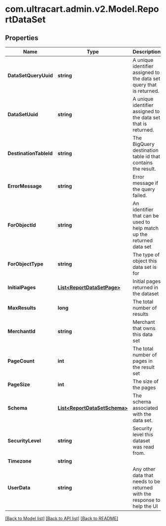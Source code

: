 
# com.ultracart.admin.v2.Model.ReportDataSet

## Properties

Name | Type | Description | Notes
------------ | ------------- | ------------- | -------------
**DataSetQueryUuid** | **string** | A unique identifier assigned to the data set query that is returned. | [optional] 
**DataSetUuid** | **string** | A unique identifier assigned to the data set that is returned. | [optional] 
**DestinationTableId** | **string** | The BigQuery destination table id that contains the result. | [optional] 
**ErrorMessage** | **string** | Error message if the query failed. | [optional] 
**ForObjectId** | **string** | An identifier that can be used to help match up the returned data set | [optional] 
**ForObjectType** | **string** | The type of object this data set is for | [optional] 
**InitialPages** | [**List&lt;ReportDataSetPage&gt;**](ReportDataSetPage.md) | Initial pages returned in the dataset | [optional] 
**MaxResults** | **long** | The total number of results | [optional] 
**MerchantId** | **string** | Merchant that owns this data set | [optional] 
**PageCount** | **int** | The total number of pages in the result set | [optional] 
**PageSize** | **int** | The size of the pages | [optional] 
**Schema** | [**List&lt;ReportDataSetSchema&gt;**](ReportDataSetSchema.md) | The schema associated with the data set. | [optional] 
**SecurityLevel** | **string** | Security level this dataset was read from. | [optional] 
**Timezone** | **string** |  | [optional] 
**UserData** | **string** | Any other data that needs to be returned with the response to help the UI | [optional] 

[[Back to Model list]](../README.md#documentation-for-models)
[[Back to API list]](../README.md#documentation-for-api-endpoints)
[[Back to README]](../README.md)

